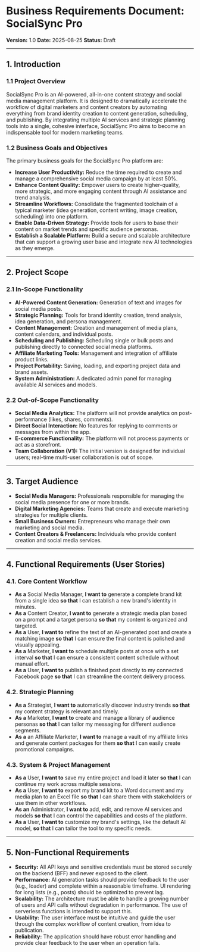 # Business Requirements Document: SocialSync Pro

**Version:** 1.0
**Date:** 2025-08-25
**Status:** Draft

---

## 1. Introduction

### 1.1 Project Overview
SocialSync Pro is an AI-powered, all-in-one content strategy and social media management platform. It is designed to dramatically accelerate the workflow of digital marketers and content creators by automating everything from brand identity creation to content generation, scheduling, and publishing. By integrating multiple AI services and strategic planning tools into a single, cohesive interface, SocialSync Pro aims to become an indispensable tool for modern marketing teams.

### 1.2 Business Goals and Objectives
The primary business goals for the SocialSync Pro platform are:
- **Increase User Productivity:** Reduce the time required to create and manage a comprehensive social media campaign by at least 50%.
- **Enhance Content Quality:** Empower users to create higher-quality, more strategic, and more engaging content through AI assistance and trend analysis.
- **Streamline Workflows:** Consolidate the fragmented toolchain of a typical marketer (idea generation, content writing, image creation, scheduling) into one platform.
- **Enable Data-Driven Strategy:** Provide tools for users to base their content on market trends and specific audience personas.
- **Establish a Scalable Platform:** Build a secure and scalable architecture that can support a growing user base and integrate new AI technologies as they emerge.

---

## 2. Project Scope

### 2.1 In-Scope Functionality
-   **AI-Powered Content Generation:** Generation of text and images for social media posts.
-   **Strategic Planning:** Tools for brand identity creation, trend analysis, idea generation, and persona management.
-   **Content Management:** Creation and management of media plans, content calendars, and individual posts.
-   **Scheduling and Publishing:** Scheduling single or bulk posts and publishing directly to connected social media platforms.
-   **Affiliate Marketing Tools:** Management and integration of affiliate product links.
-   **Project Portability:** Saving, loading, and exporting project data and brand assets.
-   **System Administration:** A dedicated admin panel for managing available AI services and models.

### 2.2 Out-of-Scope Functionality
-   **Social Media Analytics:** The platform will not provide analytics on post-performance (likes, shares, comments).
-   **Direct Social Interaction:** No features for replying to comments or messages from within the app.
-   **E-commerce Functionality:** The platform will not process payments or act as a storefront.
-   **Team Collaboration (V1):** The initial version is designed for individual users; real-time multi-user collaboration is out of scope.

---

## 3. Target Audience
-   **Social Media Managers:** Professionals responsible for managing the social media presence for one or more brands.
-   **Digital Marketing Agencies:** Teams that create and execute marketing strategies for multiple clients.
-   **Small Business Owners:** Entrepreneurs who manage their own marketing and social media.
-   **Content Creators & Freelancers:** Individuals who provide content creation and social media services.

---

## 4. Functional Requirements (User Stories)

### 4.1. Core Content Workflow
-   **As a** Social Media Manager, **I want to** generate a complete brand kit from a single idea **so that** I can establish a new brand's identity in minutes.
-   **As a** Content Creator, **I want to** generate a strategic media plan based on a prompt and a target persona **so that** my content is organized and targeted.
-   **As a** User, **I want to** refine the text of an AI-generated post and create a matching image **so that** I can ensure the final content is polished and visually appealing.
-   **As a** Marketer, **I want to** schedule multiple posts at once with a set interval **so that** I can ensure a consistent content schedule without manual effort.
-   **As a** User, **I want to** publish a finished post directly to my connected Facebook page **so that** I can streamline the content delivery process.

### 4.2. Strategic Planning
-   **As a** Strategist, **I want to** automatically discover industry trends **so that** my content strategy is relevant and timely.
-   **As a** Marketer, **I want to** create and manage a library of audience personas **so that** I can tailor my messaging for different audience segments.
-   **As a** an Affiliate Marketer, **I want to** manage a vault of my affiliate links and generate content packages for them **so that** I can easily create promotional campaigns.

### 4.3. System & Project Management
-   **As a** User, **I want to** save my entire project and load it later **so that** I can continue my work across multiple sessions.
-   **As a** User, **I want to** export my brand kit to a Word document and my media plan to an Excel file **so that** I can share them with stakeholders or use them in other workflows.
-   **As an** Administrator, **I want to** add, edit, and remove AI services and models **so that** I can control the capabilities and costs of the platform.
-   **As a** User, **I want to** customize my brand's settings, like the default AI model, **so that** I can tailor the tool to my specific needs.

---

## 5. Non-Functional Requirements

-   **Security:** All API keys and sensitive credentials must be stored securely on the backend (BFF) and never exposed to the client.
-   **Performance:** AI generation tasks should provide feedback to the user (e.g., loader) and complete within a reasonable timeframe. UI rendering for long lists (e.g., posts) should be optimized to prevent lag.
-   **Scalability:** The architecture must be able to handle a growing number of users and API calls without degradation in performance. The use of serverless functions is intended to support this.
-   **Usability:** The user interface must be intuitive and guide the user through the complex workflow of content creation, from idea to publication.
-   **Reliability:** The application should have robust error handling and provide clear feedback to the user when an operation fails.
